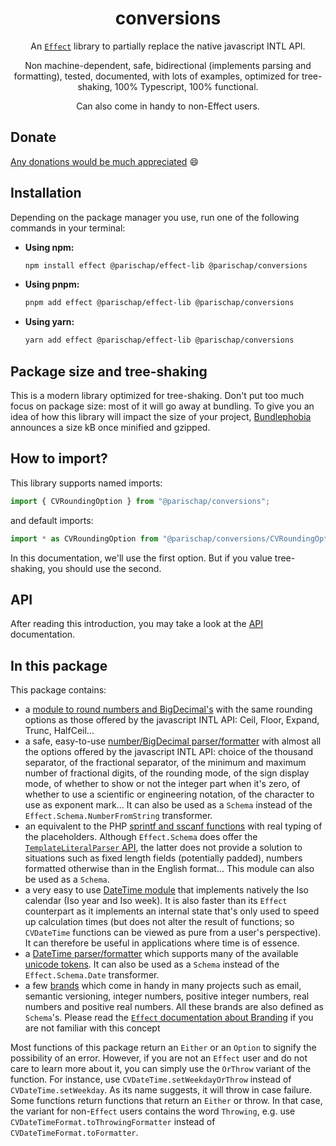 <div align="center">

# conversions

An [`Effect`](https://effect.website/docs/introduction) library to partially replace the native javascript INTL API.

Non machine-dependent, safe, bidirectional (implements parsing and formatting), tested, documented, with lots of examples, optimized for tree-shaking, 100% Typescript, 100% functional.

Can also come in handy to non-Effect users.

</div>

## Donate

[Any donations would be much appreciated](https://ko-fi.com/parischap) 😄

## Installation

Depending on the package manager you use, run one of the following commands in your terminal:

- **Using npm:**

  ```sh
  npm install effect @parischap/effect-lib @parischap/conversions
  ```

- **Using pnpm:**

  ```sh
  pnpm add effect @parischap/effect-lib @parischap/conversions
  ```

- **Using yarn:**
  ```sh
  yarn add effect @parischap/effect-lib @parischap/conversions
  ```

## Package size and tree-shaking

This is a modern library optimized for tree-shaking. Don't put too much focus on package size: most of it will go away at bundling. To give you an idea of how this library will impact the size of your project, [Bundlephobia](https://bundlephobia.com/package/@parischap/ansi-styles) announces a size kB once minified and gzipped.

## How to import?

This library supports named imports:

```ts
import { CVRoundingOption } from "@parischap/conversions";
```

and default imports:

```ts
import * as CVRoundingOption from "@parischap/conversions/CVRoundingOption";
```

In this documentation, we'll use the first option. But if you value tree-shaking, you should use the second.

## API

After reading this introduction, you may take a look at the [API](https://parischap.github.io/effect-libs/docs/conversions) documentation.

## In this package

This package contains:

- a [module to round numbers and BigDecimal's](./readme-assets/Rounding.md) with the same rounding options as those offered by the javascript INTL API: Ceil, Floor, Expand, Trunc, HalfCeil...
- a safe, easy-to-use [number/BigDecimal parser/formatter](./readme-assets/NumberParserFormatter.md) with almost all the options offered by the javascript INTL API: choice of the thousand separator, of the fractional separator, of the minimum and maximum number of fractional digits, of the rounding mode, of the sign display mode, of whether to show or not the integer part when it's zero, of whether to use a scientific or engineering notation, of the character to use as exponent mark... It can also be used as a `Schema` instead of the `Effect.Schema.NumberFromString` transformer.
- an equivalent to the PHP [sprintf and sscanf functions](./readme-assets/Templating.md) with real typing of the placeholders. Although `Effect.Schema` does offer the [`TemplateLiteralParser` API](https://effect.website/docs/schema/basic-usage/#templateliteralparser), the latter does not provide a solution to situations such as fixed length fields (potentially padded), numbers formatted otherwise than in the English format... This module can also be used as a `Schema`.
- a very easy to use [DateTime module](./readme-assets/DateTime.md) that implements natively the Iso calendar (Iso year and Iso week). It is also faster than its `Effect` counterpart as it implements an internal state that's only used to speed up calculation times (but does not alter the result of functions; so `CVDateTime` functions can be viewed as pure from a user's perspective). It can therefore be useful in applications where time is of essence.
- a [DateTime parser/formatter](./readme-assets/DateTimeFormatter.md) which supports many of the available [unicode tokens](https://www.unicode.org/reports/tr35/tr35-dates.html#Date_Field_Symbol_Table). It can also be used as a `Schema` instead of the `Effect.Schema.Date` transformer.
- a few [brands](./readme-assets/Branding.md) which come in handy in many projects such as email, semantic versioning, integer numbers, positive integer numbers, real numbers and positive real numbers. All these brands are also defined as `Schema`'s. Please read the [`Effect` documentation about Branding](https://effect.website/docs/code-style/branded-types/) if you are not familiar with this concept

Most functions of this package return an `Either` or an `Option` to signify the possibility of an error. However, if you are not an `Effect` user and do not care to learn more about it, you can simply use the `OrThrow` variant of the function. For instance, use `CVDateTime.setWeekdayOrThrow` instead of `CVDateTime.setWeekday`. As its name suggests, it will throw in case failure. Some functions return functions that return an `Either` or throw. In that case, the variant for non-`Effect` users contains the word `Throwing`, e.g. use `CVDateTimeFormat.toThrowingFormatter` instead of `CVDateTimeFormat.toFormatter`.
